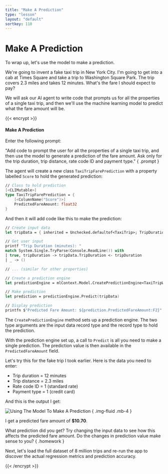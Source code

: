 ```yaml
---
title: "Make A Prediction"
type: "lesson"
layout: "default"
sortkey: 110
---
```


# Make A Prediction

To wrap up, let's use the model to make a prediction.

We're going to invent a fake taxi trip in New York City. I'm going to get into a cab at Times Square and take a trip to Washington Square Park. The trip covers 2.3 miles and takes 12 minutes. What's the fare I should expect to pay?

We will ask our AI agent to write code that prompts us for all the properties of a single taxi trip, and then we'll use the machine learning model to predict what the fare amount will be.

{{< encrypt >}}

#### Make A Prediction

Enter the following prompt:

"Add code to prompt the user for all the properties of a single taxi trip, and then use the model to generate a prediction of the fare amount. Ask only for the trip duration, trip distance, rate code ID and payment type."
{ .prompt }

The agent will create a new class `TaxiTripFarePrediction` with a property labelled `Score` to hold the generated prediction:

```fsharp
// Class to hold prediction
[<CLIMutable>]
type TaxiTripFarePrediction = {
    [<ColumnName("Score")>]
    PredictedFareAmount: float32
}
```

And then it will add code like this to make the prediction:

```fsharp
// Create input data
let tripData = { inherited = Unchecked.defaultof<TaxiTrip>; TripDuration = 0.0f }

// Get user input
printf "Trip Duration (minutes): "
match System.Single.TryParse(Console.ReadLine()) with
| true, tripDuration -> tripData.TripDuration <- tripDuration
| _ -> ()

// ... (similar for other properties)

// Create a prediction engine
let predictionEngine = mlContext.Model.CreatePredictionEngine<TaxiTripWithDuration, TaxiTripFarePrediction>(model)

// Make prediction
let prediction = predictionEngine.Predict(tripData)

// Display prediction
printfn $"Predicted Fare Amount: ${prediction.PredictedFareAmount:F2}"
```

The `CreatePredictionEngine` method sets up a prediction engine. The two type arguments are the input data record type and the record type to hold the prediction.

With the prediction engine set up, a call to `Predict` is all you need to make a single prediction. The prediction value is then available in the `PredictedFareAmount` field.

Let's try this for the fake trip I took earlier. Here is the data you need to enter:

- Trip duration = 12 minutes
- Trip distance = 2.3 miles
- Rate code ID = 1 (standard rate)
- Payment type = 1 (credit card)

And this is the output I get:

![Using The Model To Make A Prediction](../img/prediction.jpg)
{ .img-fluid .mb-4 }

I get a predicted fare amount of **$10.70**.

What prediction did you get? Try changing the input data to see how this affects the predicted fare amount. Do the changes in prediction value make sense to you?
{ .homework }

Next, let's load the full dataset of 8 million trips and re-run the app to discover the actual regression metrics and prediction accuracy. 

{{< /encrypt >}}